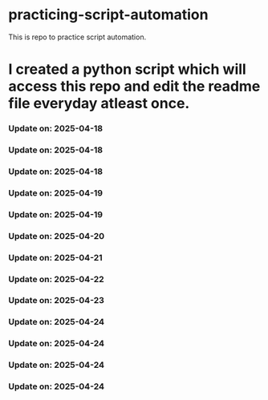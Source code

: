 # practicing-script-automation
This is repo to practice script automation.
# I created a python script which will access this repo and edit the readme file everyday atleast once.

### Update on: 2025-04-18

### Update on: 2025-04-18
### Update on: 2025-04-18

### Update on: 2025-04-19
### Update on: 2025-04-19
### Update on: 2025-04-20
### Update on: 2025-04-21
### Update on: 2025-04-22
### Update on: 2025-04-23
### Update on: 2025-04-24
### Update on: 2025-04-24
### Update on: 2025-04-24
### Update on: 2025-04-24